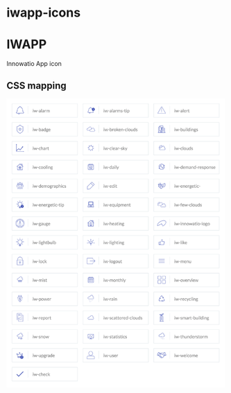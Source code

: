# iwapp-icons


<html lang="en">
  <body>
    <div class="container">
      <h1>IWAPP</h1>
      <p class="medium">Innowatio App icon</p>
      <h2>CSS mapping</h2>
      <div class="img-responsive"><img src="/font_icon_CSSmapping.png" alt="font icons IWAPP"></div>
    </div>
  </body>
</html>
